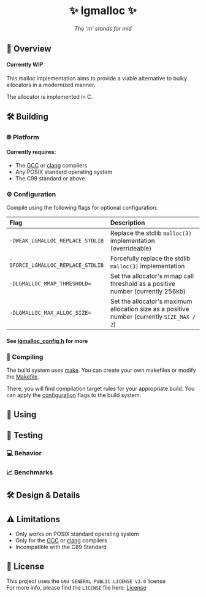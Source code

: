 <h1 align="center">✨ lgmalloc ✨</h1>

<h6 align="center"><em>The 'm' stands for mid</em></h6>

## 📝 Overview

#### Currently WIP

This malloc implementation aims to provide a viable alternative to bulky allocators in a modernized manner.

The allocator is implemented in C.

## 🛠 Building

### 🌐 Platform

#### Currently requires:

- The [GCC](https://gcc.gnu.org/) or [clang](https://clang.llvm.org/) compilers
- Any POSIX standard operating system
- The C99 standard or above 

### ⚙ Configuration

Compile using the following flags for optional configuration:

| Flag | Description |
|:-----|:------------|
| `-DWEAK_LGMALLOC_REPLACE_STDLIB` | Replace the stdlib `malloc(3)` implementation (overrideable) |
| `-DFORCE_LGMALLOC_REPLACE_STDLIB` | Forcefully replace the stdlib `malloc(3)` implementation |
| `-DLGMALLOC_MMAP_THRESHOLD=` | Set the allocator's mmap call threshold as a positive number (currently 256kb)|
| `-DLGMALLOC_MAX_ALLOC_SIZE=` | Set the allocator's maximum allocation size as a positive number (currently `SIZE_MAX / 2`)|

#### See [lgmalloc_config.h](./src/api/lgmalloc_config.h) for more

### 🔨 Compiling

The build system uses [make](https://www.gnu.org/software/make/). You can create your own makefiles or modify the [Makefile](./src/Makefile).

There, you will find compilation target rules for your appropriate build.
You can apply the [configuration](#-configuration) flags to the build system.

## 🚀 Using

## 🧪 Testing

### 💻 Behavior

### 📈 Benchmarks

## 🛠 Design & Details

## ⚠ Limitations

- Only works on POSIX standard operating system
- Only for the [GCC](https://gcc.gnu.org/) or [clang](https://clang.llvm.org/) compilers
- Incompatible with the C89 Standard

## 📃 License
This project uses the `GNU GENERAL PUBLIC LICENSE v3.0` license
<br>
For more info, please find the `LICENSE` file here: [License](LICENSE)